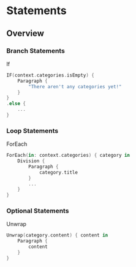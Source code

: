 # Statements

## Overview

### Branch Statements

If

```swift
IF(context.categories.isEmpty) {
    Paragraph {
        "There aren't any categories yet!"
    }
}
.else {
    ...
}
```

### Loop Statements

ForEach

```swift
ForEach(in: context.categories) { category in
    Division {
        Paragraph {
            category.title
        }
        ...
    }
}
```

### Optional Statements

Unwrap

```swift
Unwrap(category.content) { content in
    Paragraph {
        content
    }
}
```
